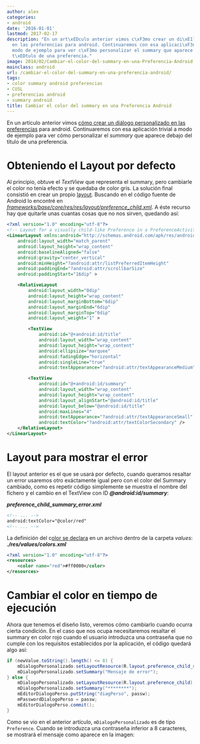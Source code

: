```yaml
---
author: alex
categories:
- android
date: '2016-01-01'
lastmod: 2017-02-17
description: "En un art\xEDculo anterior vimos c\xF3mo crear un di\xE1logo personalizado
  en las preferencias para android. Continuaremos con esa aplicaci\xF3n trivial a
  modo de ejemplo para ver c\xF3mo personalizar el summary que aparece debajo del
  t\xEDtulo de una preferencia."
image: 2014/02/Cambiar-el-color-del-summary-en-una-Preferencia-Android.png
mainclass: android
url: /cambiar-el-color-del-summary-en-una-preferencia-android/
tags:
- color summary android preferencias
- CUSL
- preferencias android
- summary android
title: Cambiar el color del summary en una Preferencia Android
---
```


En un artículo anterior vimos [cómo crear un diálogo personalizado en las preferencias][1] para android. Continuaremos con esa aplicación trivial a modo de ejemplo para ver cómo personalizar el *summary* que aparece debajo del título de una preferencia.

<!--more--><!--ad-->

# Obteniendo el Layout por defecto

Al principio, obtuve el *TextView* que representa el summary, pero cambiarle el color no tenía efecto y se quedaba de color gris. La solución final consistió en crear un propio [layout][2]. Buscando en el código fuente de Android lo encontré en *<a href="https://android.googlesource.com/platform/frameworks/base/+/master/core/res/res/layout/preference_child.xml" target="_blank">frameworks/base/core/res/res/layout/preference_child.xml</a>*. A éste recurso hay que quitarle unas cuantas cosas que no nos sirven, quedando así:

```xml
<?xml version="1.0" encoding="utf-8"?>
<!-- Layout for a visually child-like Preference in a PreferenceActivity. -->
<LinearLayout xmlns:android="http://schemas.android.com/apk/res/android"
    android:layout_width="match_parent"
    android:layout_height="wrap_content"
    android:baselineAligned="false"
    android:gravity="center_vertical"
    android:minHeight="?android:attr/listPreferredItemHeight"
    android:paddingEnd="?android:attr/scrollbarSize"
    android:paddingStart="16dip" >

    <RelativeLayout
        android:layout_width="0dip"
        android:layout_height="wrap_content"
        android:layout_marginBottom="6dip"
        android:layout_marginEnd="6dip"
        android:layout_marginTop="6dip"
        android:layout_weight="1" >

        <TextView
            android:id="@+android:id/title"
            android:layout_width="wrap_content"
            android:layout_height="wrap_content"
            android:ellipsize="marquee"
            android:fadingEdge="horizontal"
            android:singleLine="true"
            android:textAppearance="?android:attr/textAppearanceMedium" />

        <TextView
            android:id="@+android:id/summary"
            android:layout_width="wrap_content"
            android:layout_height="wrap_content"
            android:layout_alignStart="@android:id/title"
            android:layout_below="@android:id/title"
            android:maxLines="4"
            android:textAppearance="?android:attr/textAppearanceSmall"
            android:textColor="?android:attr/textColorSecondary" />
    </RelativeLayout>
</LinearLayout>
```

# Layout para mostrar el error

El layout anterior es el que se usará por defecto, cuando queramos resaltar un error usaremos otro exáctamente igual pero con el color del Summary cambiado, como es repetir código simplemente se muestra el nombre del fichero y el cambio en el TextView con ID ***@android:id/summary***:

***preference\_child\_summary_error.xml***

```xml
<!-- ... -->
android:textColor="@color/red"
<!-- ... -->
```

La definición del c[olor se declara][3] en un archivo dentro de la carpeta *values*:
***./res/values/colors.xml***

```xml
<?xml version="1.0" encoding="utf-8"?>
<resources>
    <color name="red">#ff0000</color>
</resources>
```

# Cambiar el color en tiempo de ejecución

Ahora que tenemos el diseño listo, veremos cómo cambiarlo cuando ocurra cierta condición. En el caso que nos ocupa necesitaremos resaltar el summary en color rojo cuando el usuario introduzca una contraseña que no cumple con los requisitos establecidos por la aplicación, el código quedará algo así:

```java
if (newValue.toString().length() <= 8) {
    mDialogoPersonalizado.setLayoutResource(R.layout.preference_child_summary_error);
    mDialogoPersonalizado.setSummary("Mensaje de error");
} else {
    mDialogoPersonalizado.setLayoutResource(R.layout.preference_child);
    mDialogoPersonalizado.setSummary("********");
    mEditorDialogoPerso.putString("diagPerso", passw);
    mPasswordDialogoPerso = passw;
    mEditorDialogoPerso.commit();
}
```

Como se vio en el anterior artículo, `mDialogoPersonalizado` es de tipo `Preference`. Cuando se introduzca una contraseña inferior a 8 caracteres, se mostrará el mensaje como aparece en la imagen:

<figure>
<a href="/img/2014/02/Cambiar-el-color-del-summary-en-una-Preferencia-Android.png"><amp-img sizes="(min-width: 419px) 419px, 100vw" on="tap:lightbox1" role="button" tabindex="0" layout="responsive" src="/img/2014/02/Cambiar-el-color-del-summary-en-una-Preferencia-Android.png" title="{{ page.title }}" alt="{{ page.title }}" width="419px" height="97px" /></a>
</figure>


 [1]: https://elbauldelprogramador.com/como-crear-un-dialogo-personalizado-en-las-preferencias-android/ "Cómo crear un diálogo personalizado en las preferencias Android"
 [2]: https://elbauldelprogramador.com/programacion-android-interfaz-grafica_23/ "Programación Android: Interfaz gráfica – Layouts"
 [3]: https://elbauldelprogramador.com/programacion-android-interfaz-grafica_18/ "Programación Android: Interfaz gráfica – Estilos y Temas"
